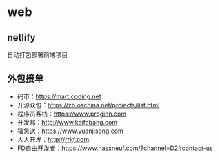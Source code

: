 # web #

## netlify ##

自动打包部署前端项目

## 外包接单 ##

* 码市：https://mart.coding.net
* 开源众包：https://zb.oschina.net/projects/list.html
* 程序员客栈：https://www.proginn.com
* 开发邦：http://www.kaifabang.com
* 猿急送：https://www.yuanjisong.com
* 人人开发：http://rrkf.com
* FD自由开发者：https://www.nasxneuf.com/?channel=D2#contact-us
